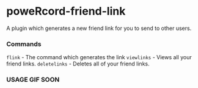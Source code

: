 # poweRcord-friend-link
A plugin which generates a new friend link for you to send to other users.

### Commands

`flink` - The command which generates the link
`viewlinks` - Views all your friend links.
`deletelinks` - Deletes all of your friend links.

### USAGE GIF SOON
